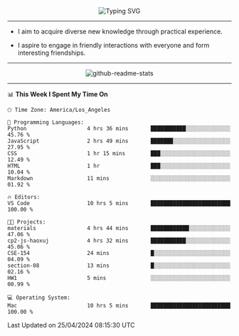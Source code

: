 <p align="center">
  <img src="https://readme-typing-svg.demolab.com?font=Fira+Code&weight=500&size=32&duration=2500&pause=1600&center=true&vCenter=true&random=false&width=1024&height=64&lines=Hi+there+%F0%9F%91%8B;I'm+delighted+you+could+make+it+here+%F0%9F%8E%89;I'm+Harry%2C+a+college+student+still+finding+my+way" alt="Typing SVG" />
</p>


---


- I aim to acquire diverse new knowledge through practical experience.

- I aspire to engage in friendly interactions with everyone and form interesting friendships.


---


<p align="center">
  <img src="https://github-readme-stats.vercel.app/api?username=Harry-Jing&show_icons=true" alt="github-readme-stats"/>
</p>


---

<!--START_SECTION:waka-->
📊 **This Week I Spent My Time On** 

```text
🕑︎ Time Zone: America/Los_Angeles

💬 Programming Languages: 
Python                   4 hrs 36 mins       ███████████░░░░░░░░░░░░░░   45.76 % 
JavaScript               2 hrs 49 mins       ███████░░░░░░░░░░░░░░░░░░   27.95 % 
CSS                      1 hr 15 mins        ███░░░░░░░░░░░░░░░░░░░░░░   12.49 % 
HTML                     1 hr                ███░░░░░░░░░░░░░░░░░░░░░░   10.04 % 
Markdown                 11 mins             ░░░░░░░░░░░░░░░░░░░░░░░░░   01.92 % 

🔥 Editors: 
VS Code                  10 hrs 5 mins       █████████████████████████   100.00 % 

🐱‍💻 Projects: 
materials                4 hrs 44 mins       ████████████░░░░░░░░░░░░░   47.06 % 
cp2-js-haoxuj            4 hrs 32 mins       ███████████░░░░░░░░░░░░░░   45.06 % 
CSE-154                  24 mins             █░░░░░░░░░░░░░░░░░░░░░░░░   04.09 % 
section-08               13 mins             █░░░░░░░░░░░░░░░░░░░░░░░░   02.16 % 
HW1                      5 mins              ░░░░░░░░░░░░░░░░░░░░░░░░░   00.99 % 

💻 Operating System: 
Mac                      10 hrs 5 mins       █████████████████████████   100.00 % 
```


 Last Updated on 25/04/2024 08:15:30 UTC
<!--END_SECTION:waka-->
